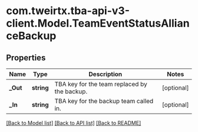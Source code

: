 # com.tweirtx.tba-api-v3-client.Model.TeamEventStatusAllianceBackup
## Properties

Name | Type | Description | Notes
------------ | ------------- | ------------- | -------------
**_Out** | **string** | TBA key for the team replaced by the backup. | [optional] 
**_In** | **string** | TBA key for the backup team called in. | [optional] 

[[Back to Model list]](../README.md#documentation-for-models) [[Back to API list]](../README.md#documentation-for-api-endpoints) [[Back to README]](../README.md)

